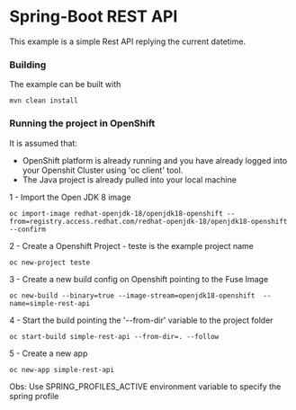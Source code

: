 # Spring-Boot REST API
This example is a simple Rest API replying the current datetime.

### Building

The example can be built with

    mvn clean install

### Running the project in OpenShift

It is assumed that:

- OpenShift platform is already running and you have already logged into your Openshit Cluster using 'oc client' tool.
- The Java project is already pulled into your local machine


1 - Import the Open JDK 8 image

    oc import-image redhat-openjdk-18/openjdk18-openshift --from=registry.access.redhat.com/redhat-openjdk-18/openjdk18-openshift --confirm
    
2 - Create a Openshift Project - teste is the example project name

    oc new-project teste

3 - Create a new build config on Openshift pointing to the Fuse Image

    oc new-build --binary=true --image-stream=openjdk18-openshift  --name=simple-rest-api

4 - Start the build pointing the '--from-dir' variable to the project folder

    oc start-build simple-rest-api --from-dir=. --follow

5 - Create a new app

    oc new-app simple-rest-api
    
Obs: Use SPRING_PROFILES_ACTIVE environment variable to specify the spring profile
